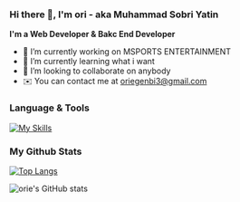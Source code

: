 ### Hi there 👋, I'm ori - aka Muhammad Sobri Yatin

**I'm a Web Developer & Bakc End Developer**

- 🔭 I’m currently working on MSPORTS ENTERTAINMENT
- 🌱 I’m currently learning what i want
- 👯 I’m looking to collaborate on anybody
- ✉️ You can contact me at oriegenbi3@gmail.com


### Language & Tools
[![My Skills](https://skillicons.dev/icons?i=vscode,php,js,ts,jquery,angular,vue,nodejs,react,css,bootstrap,laravel,wordpress,mysql,postgres,sqlite,gcp,git,github,gitlab,stackoverflow,aws,azure)](https://skillicons.dev)

### My Github Stats

[![Top Langs](https://github-readme-stats.vercel.app/api/top-langs/?username=oriegenbi27&layout=compact&theme=tokyonight)](https://github.com/oriegenbi27/github-readme-stats)

![orie's GitHub stats](https://github-readme-stats.vercel.app/api?username=oriegenbi27&show_icons=true&theme=tokyonight)
